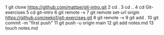   1  git clone https://github.com/mattpe/git-intro.git
  2  cd .
  3  cd ..
  4  cd Git-exercises
  5  cd git-intro
  6  git remote -v
  7  git remote set-url origin https://github.com/eeko1/git-exercises.git
  8  git remote -v
  9  git add .
 10  git commit -m "first push"
 11  git push -u origin main
 12  git add notes.md
 13  touch notes.md
